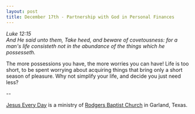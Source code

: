 ```yaml
---
layout: post
title: December 17th - Partnership with God in Personal Finances
---
```


_Luke 12:15  
And He said unto them, Take heed, and beware of covetousness: for a
man's life consisteth not in the abundance of the things which he
possesseth._

The more possessions you have, the more worries you can have! Life
is too short, to be spent worrying about acquiring things that bring
only a short season of pleasure. Why not simplify your life, and
decide you just need less?

 --

<a href=http://jesuseveryday.net>Jesus Every Day</a> is a ministry of <a href=http://rodgersbaptist.net>Rodgers Baptist Church</a> in Garland, Texas.
